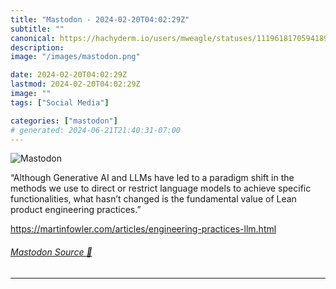 ```yaml
---
title: "Mastodon - 2024-02-20T04:02:29Z"
subtitle: ""
canonical: https://hachyderm.io/users/mweagle/statuses/111961817059418973
description:
image: "/images/mastodon.png"

date: 2024-02-20T04:02:29Z
lastmod: 2024-02-20T04:02:29Z
image: ""
tags: ["Social Media"]

categories: ["mastodon"]
# generated: 2024-06-21T21:40:31-07:00
---
```

![Mastodon](/images/mastodon.png)

<p>“Although Generative AI and LLMs have led to a paradigm shift in the methods we use to direct or restrict language models to achieve specific functionalities, what hasn’t changed is the fundamental value of Lean product engineering practices.”</p><p><a href="https://martinfowler.com/articles/engineering-practices-llm.html" target="_blank" rel="nofollow noopener noreferrer" translate="no"><span class="invisible">https://</span><span class="ellipsis">martinfowler.com/articles/engi</span><span class="invisible">neering-practices-llm.html</span></a></p>


###### [Mastodon Source 🐘](https://hachyderm.io/@mweagle/111961817059418973)

___
